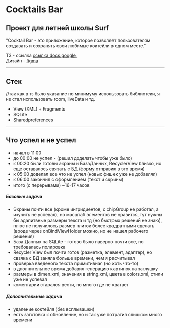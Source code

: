 # Cocktails Bar

## Проект для летней школы Surf

"Cocktail Bar -  это приложение, которое позволяет пользователям создавать и сохранять свои любимые коктейли в одном месте."

ТЗ - ссылка [ссылка docs.google](https://docs.google.com/document/d/16poPTQjJIaynjJpQzxlrNiPPSd_20PaDv9OXHKY9w6o/edit),  
 Дизайн - [figma](https://www.figma.com/file/UCmGNNZj7950sB6sD9BaCG/Android-Test---Cocktail-Bar?type=design&node-id=5-671&mode=design&t=Z0hn3tvPIjFF7NTv-0)
***

## Стек
//так как в тз было указание по минимуму использовать библиотеки, я не стал использовать room, liveData и тд.

- View (XML) + Fragments
- SQLite
- Sharedpreferences
  
***


## Что успел и не успел 
- начал в 11:00
- до 00:00 не успел - (решил доделать чтобы уже было)
- к 00:20 были готовы экраны и БазаДанных, RecyclerView близко, но еще оставалось связать с БД (форму отправил в это время)
- к 05:00 доделал все что не успел (новых фишек уже не добавлял)
- к 06:00 закончил с оформлением (текст и скрины) 
- итого (с перерывами) ~16-17 часов 
  
##### Базовые задачи
- Экраны почти все (кроме ингридиентов, с chipGroup не работал, а изучить не успевал), но масштаб элементов не нравится, тут нужны бы адапитвные размеры текста и тд (но быстрых решений не знаю),
  плюс не получилось размер плиток более квадратными сделать (вроде через onBindViewHolder можно, но не нашел рабочего решения)
- База Данных на SQLite - готово было наверно почти все, но требовалась полировка
- Recycler View был почти готов (разметка, элемент, адаптер), но свзяка с БД заняла больше времени, чем я расчитывал
- проверка введеного текста примитивная (но хоть что-то)
- в дполнительное время добавил генерацию картинок на заглушку
- размеры в dimen.xml, значения в string.xml, цвета в colors.xml, стили уже не успевал
- коментарии старался вести, но много где не хватает

##### Дополнительные задачи
- удаление коктейля (без всплывашки)
- есть заготовка к обновление, но и так уже потратил слишком много времени
